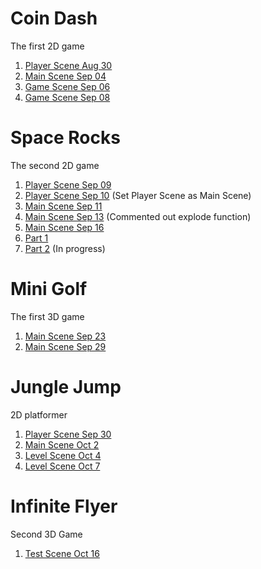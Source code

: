 # Coin Dash
The first 2D game

1. [Player Scene Aug 30](./player_scene_08_30)
2. [Main Scene Sep 04](./main_scene_09_04)
3. [Game Scene Sep 06](./player_scene_09_06)
4. [Game Scene Sep 08](./player_scene_09_08)

# Space Rocks
The second 2D game
1. [Player Scene Sep 09](./Space_Rocks_09_09) 
2. [Player Scene Sep 10](./Space_Rocks_09_10) (Set Player Scene as Main Scene)
3. [Main Scene Sep 11](./Space_Rocks_09_11) 
4. [Main Scene Sep 13](./Space_Rocks_09_13) (Commented out explode function)
5. [Main Scene Sep 16](./Space_Rocks_09_16)
6. [Part 1](./Space_Rocks_Part_1)
7. [Part 2](./Space_Rocks_Part_2) (In progress)

# Mini Golf
The first 3D game
1. [Main Scene Sep 23](./MiniGolfSep23)
2. [Main Scene Sep 29](./MiniGolfSep29)

# Jungle Jump
2D platformer
1. [Player Scene Sep 30](./JungleJumpSep30)
2. [Main Scene Oct 2](./JungleJumpOctober2)
3. [Level Scene Oct 4](./JungleJumpOctober4)
4. [Level Scene Oct 7](./JungleJumpOctober7)

# Infinite Flyer
Second 3D Game
1. [Test Scene Oct 16](./InfiniteFlyerOctober16)